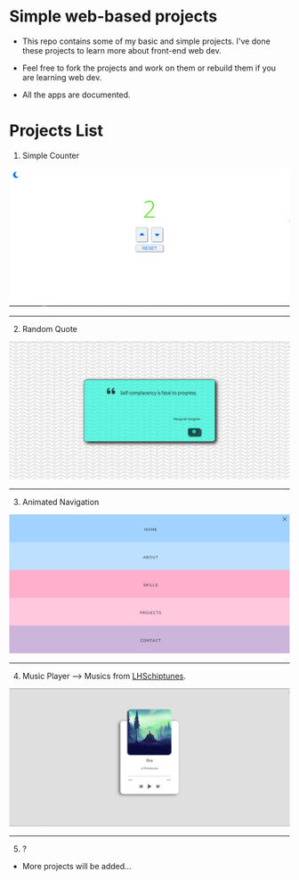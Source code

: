 # Simple web-based projects

+ This repo contains some of my basic and simple projects. I've done these projects to learn more about front-end web dev.

+ Feel free to fork the projects and work on them or rebuild them if you are learning web dev.

+ All the apps are documented.


# Projects List

1. Simple Counter

![simple-counter](https://github.com/karo-yousefi/Web-Dev-Projects/blob/main/media/Simple-Counter.png)

---

2. Random Quote

![random-qupte](https://github.com/karo-yousefi/Web-Dev-Projects/blob/main/media/Random-Quote.png) 

---

3. Animated Navigation

![Animated-Navigation](https://github.com/karo-yousefi/Web-Dev-Projects/blob/main/media/Animated-Navigation.png)

---

4. Music Player --> Musics from [LHSchiptunes](https://www.youtube.com/@LHSchiptunes).

![Music-Player](https://github.com/karo-yousefi/Web-Dev-Projects/blob/main/media/Music-Player.png)

---

5. ?

+ More projects will be added...
